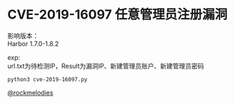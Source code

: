 # CVE-2019-16097 任意管理员注册漏洞

影响版本：  
Harbor 1.7.0-1.8.2  

exp:  
url.txt为待检测IP，Result为漏洞IP、新建管理员账户、新建管理员密码  
```
python3 cve-2019-16097.py
```

[@rockmelodies](https://github.com/rockmelodies/CVE-2019-16097-batch)